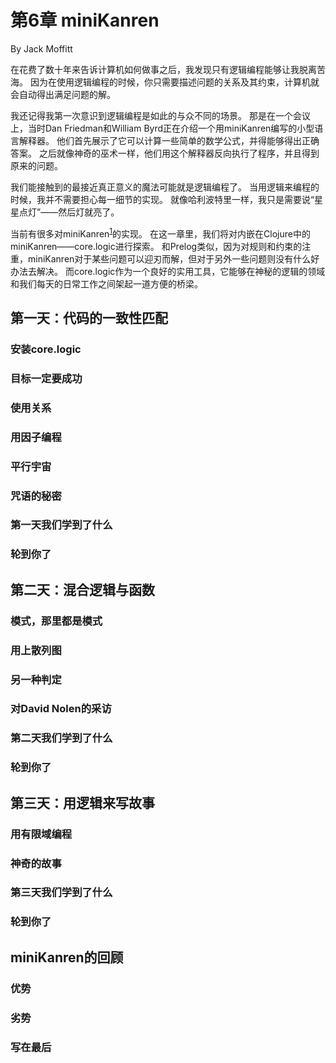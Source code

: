 # 第6章 miniKanren

By Jack Moffitt

在花费了数十年来告诉计算机如何做事之后，我发现只有逻辑编程能够让我脱离苦海。
因为在使用逻辑编程的时候，你只需要描述问题的关系及其约束，计算机就会自动得出满足问题的解。

我还记得我第一次意识到逻辑编程是如此的与众不同的场景。
那是在一个会议上，当时Dan Friedman和William Byrd正在介绍一个用miniKanren编写的小型语言解释器。
他们首先展示了它可以计算一些简单的数学公式，并得能够得出正确答案。
之后就像神奇的巫术一样，他们用这个解释器反向执行了程序，并且得到原来的问题。

我们能接触到的最接近真正意义的魔法可能就是逻辑编程了。
当用逻辑来编程的时候，我并不需要担心每一细节的实现。
就像哈利波特里一样，我只是需要说“星星点灯”——然后灯就亮了。

当前有很多对miniKanren<sup>[1]</sup>的实现。
在这一章里，我们将对内嵌在Clojure中的miniKanren——core.logic进行探索。
和Prelog类似，因为对规则和约束的注重，miniKanren对于某些问题可以迎刃而解，但对于另外一些问题则没有什么好办法去解决。
而core.logic作为一个良好的实用工具，它能够在神秘的逻辑的领域和我们每天的日常工作之间架起一道方便的桥梁。

[1]: http://minikanren.org

## 第一天：代码的一致性匹配
### 安装core.logic
### 目标一定要成功
### 使用关系
### 用因子编程
### 平行宇宙
### 咒语的秘密
### 第一天我们学到了什么
### 轮到你了
## 第二天：混合逻辑与函数
### 模式，那里都是模式
### 用上散列图
### 另一种判定
### 对David Nolen的采访
### 第二天我们学到了什么
### 轮到你了
## 第三天：用逻辑来写故事
### 用有限域编程
### 神奇的故事
### 第三天我们学到了什么
### 轮到你了
## miniKanren的回顾
### 优势
### 劣势
### 写在最后
